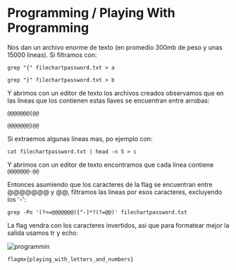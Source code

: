 # Programming / Playing With Programming

Nos dan un archivo enorme de texto (en promedio 300mb de peso y unas 15000 lineas). Si filtramos con:

`grep "{" filechartpassword.txt > a`

`grep "}" filechartpassword.txt > b`

Y abrimos con un editor de texto los archivos creados observamos que en las lineas que los contienen estas llaves se encuentran entre arrobas:

`@@@@@@@{@@`

`@@@@@@@}@@`

Si extraemos algunas lineas mas, po ejemplo con:

`cat filechartpassword.txt | head -n 5 > c`

Y abrimos con un editor de texto encontramos que cada linea contiene `@@@@@@@-@@`

Entonces asumiendo que los caracteres de la flag se encuentran entre @@@@@@@ y @@, filtramos las lineas por esos caracteres, excluyendo los '-':

`grep -Po '(?<=@@@@@@@)[^-]*?(?=@@)' filechartpassword.txt` 

La flag vendra con los caracteres invertidos, asi que para formatear mejor la salida usamos tr y echo:

![programmin](https://github.com/user-attachments/assets/7c136045-d121-4dec-b471-e4fdc6591a52)

`flagmx{playing_with_letters_and_numbers}`


